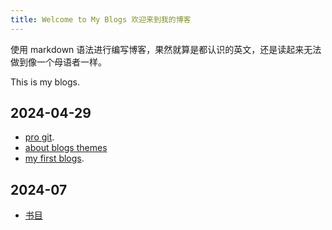 ```yaml
---
title: Welcome to My Blogs 欢迎来到我的博客
---
```


使用 markdown 语法进行编写博客，果然就算是都认识的英文，还是读起来无法做到像一个母语者一样。

This is my blogs.

## 2024-04-29

* [pro git](./_posts/2024-04-29-pro-git-book.md).
* [about blogs themes](./_posts/2024-04-29-about-blogs-themes.md)
* [my first blogs](./_posts/2024-04-29-my-blogs-first.md).
## 2024-07
* [书目](./_poosts/24/07/2024-07-15-booklist.md)
